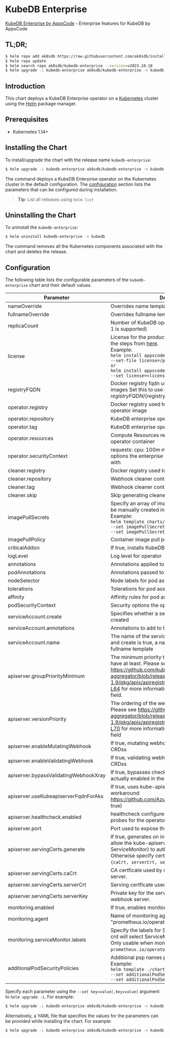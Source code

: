 # KubeDB Enterprise

[KubeDB Enterprise by AppsCode](https://github.com/kubedb) - Enterprise features for KubeDB by AppsCode

## TL;DR;

```bash
$ helm repo add ak8sdb https://raw.githubusercontent.com/ak8sdb/installer/master/stable
$ helm repo update
$ helm search repo ak8sdb/kubedb-enterprise --version=v2023.10.18
$ helm upgrade -i kubedb-enterprise ak8sdb/kubedb-enterprise -n kubedb --create-namespace --version=v2023.10.18
```

## Introduction

This chart deploys a KubeDB Enterprise operator on a [Kubernetes](http://kubernetes.io) cluster using the [Helm](https://helm.sh) package manager.

## Prerequisites

- Kubernetes 1.14+

## Installing the Chart

To install/upgrade the chart with the release name `kubedb-enterprise`:

```bash
$ helm upgrade -i kubedb-enterprise ak8sdb/kubedb-enterprise -n kubedb --create-namespace --version=v2023.10.18
```

The command deploys a KubeDB Enterprise operator on the Kubernetes cluster in the default configuration. The [configuration](#configuration) section lists the parameters that can be configured during installation.

> **Tip**: List all releases using `helm list`

## Uninstalling the Chart

To uninstall the `kubedb-enterprise`:

```bash
$ helm uninstall kubedb-enterprise -n kubedb
```

The command removes all the Kubernetes components associated with the chart and deletes the release.

## Configuration

The following table lists the configurable parameters of the `kubedb-enterprise` chart and their default values.

|               Parameter               |                                                                                                                                                                                 Description                                                                                                                                                                                  |                  Default                  |
|---------------------------------------|------------------------------------------------------------------------------------------------------------------------------------------------------------------------------------------------------------------------------------------------------------------------------------------------------------------------------------------------------------------------------|-------------------------------------------|
| nameOverride                          | Overrides name template                                                                                                                                                                                                                                                                                                                                                      | <code>""</code>                           |
| fullnameOverride                      | Overrides fullname template                                                                                                                                                                                                                                                                                                                                                  | <code>""</code>                           |
| replicaCount                          | Number of KubeDB operator replicas to create (only 1 is supported)                                                                                                                                                                                                                                                                                                           | <code>1</code>                            |
| license                               | License for the product. Get a license by following the steps from [here](https://stash.run/docs/latest/setup/install/enterprise#get-a-trial-license). <br> Example: <br> `helm install appscode/kubedb-enterprise \` <br> `--set-file license=/path/to/license/file` <br> `or` <br> `helm install appscode/kubedb-enterprise \` <br> `--set license=<license file content>` | <code>""</code>                           |
| registryFQDN                          | Docker registry fqdn used to pull KubeDB related images Set this to use docker registry hosted at ${registryFQDN}/${registry}/${image}                                                                                                                                                                                                                                       | <code>""</code>                           |
| operator.registry                     | Docker registry used to pull KubeDB enterprise operator image                                                                                                                                                                                                                                                                                                                | <code>ghcr.io/ak8sdb</code>               |
| operator.repository                   | KubeDB enterprise operator container image                                                                                                                                                                                                                                                                                                                                   | <code>kubedb-enterprise</code>            |
| operator.tag                          | KubeDB enterprise operator container image tag                                                                                                                                                                                                                                                                                                                               | <code>v2023.03.20</code>                  |
| operator.resources                    | Compute Resources required by the enterprise operator container                                                                                                                                                                                                                                                                                                              | <code>{}</code>                           |
| operator.securityContext              | requests: cpu: 100m memory: 128Mi Security options the enterprise operator container should run with                                                                                                                                                                                                                                                                         | <code>{}</code>                           |
| cleaner.registry                      | Docker registry used to pull Webhook cleaner image                                                                                                                                                                                                                                                                                                                           | <code>appscode</code>                     |
| cleaner.repository                    | Webhook cleaner container image                                                                                                                                                                                                                                                                                                                                              | <code>kubectl</code>                      |
| cleaner.tag                           | Webhook cleaner container image tag                                                                                                                                                                                                                                                                                                                                          | <code>v1.16</code>                        |
| cleaner.skip                          | Skip generating cleaner YAML                                                                                                                                                                                                                                                                                                                                                 | <code>false</code>                        |
| imagePullSecrets                      | Specify an array of imagePullSecrets. Secrets must be manually created in the namespace. <br> Example: <br> `helm template charts/kubedb-enterprise \` <br> `--set imagePullSecrets[0].name=sec0 \` <br> `--set imagePullSecrets[1].name=sec1`                                                                                                                               | <code>[]</code>                           |
| imagePullPolicy                       | Container image pull policy                                                                                                                                                                                                                                                                                                                                                  | <code>IfNotPresent</code>                 |
| criticalAddon                         | If true, installs KubeDB operator as critical addon                                                                                                                                                                                                                                                                                                                          | <code>false</code>                        |
| logLevel                              | Log level for operator                                                                                                                                                                                                                                                                                                                                                       | <code>3</code>                            |
| annotations                           | Annotations applied to operator deployment                                                                                                                                                                                                                                                                                                                                   | <code>{}</code>                           |
| podAnnotations                        | Annotations passed to operator pod(s).                                                                                                                                                                                                                                                                                                                                       | <code>{}</code>                           |
| nodeSelector                          | Node labels for pod assignment                                                                                                                                                                                                                                                                                                                                               | <code>{"kubernetes.io/os":"linux"}</code> |
| tolerations                           | Tolerations for pod assignment                                                                                                                                                                                                                                                                                                                                               | <code>[]</code>                           |
| affinity                              | Affinity rules for pod assignment                                                                                                                                                                                                                                                                                                                                            | <code>{}</code>                           |
| podSecurityContext                    | Security options the operator pod should run with.                                                                                                                                                                                                                                                                                                                           | <code>{}</code>                           |
| serviceAccount.create                 | Specifies whether a service account should be created                                                                                                                                                                                                                                                                                                                        | <code>true</code>                         |
| serviceAccount.annotations            | Annotations to add to the service account                                                                                                                                                                                                                                                                                                                                    | <code>{}</code>                           |
| serviceAccount.name                   | The name of the service account to use. If not set and create is true, a name is generated using the fullname template                                                                                                                                                                                                                                                       | <code></code>                             |
| apiserver.groupPriorityMinimum        | The minimum priority the webhook api group should have at least. Please see https://github.com/kubernetes/kube-aggregator/blob/release-1.9/pkg/apis/apiregistration/v1beta1/types.go#L58-L64 for more information on proper values of this field.                                                                                                                            | <code>10000</code>                        |
| apiserver.versionPriority             | The ordering of the webhook api inside of the group. Please see https://github.com/kubernetes/kube-aggregator/blob/release-1.9/pkg/apis/apiregistration/v1beta1/types.go#L66-L70 for more information on proper values of this field                                                                                                                                         | <code>15</code>                           |
| apiserver.enableMutatingWebhook       | If true, mutating webhook is configured for KubeDB CRDss                                                                                                                                                                                                                                                                                                                     | <code>true</code>                         |
| apiserver.enableValidatingWebhook     | If true, validating webhook is configured for KubeDB CRDss                                                                                                                                                                                                                                                                                                                   | <code>true</code>                         |
| apiserver.bypassValidatingWebhookXray | If true, bypasses checks that validating webhook is actually enabled in the Kubernetes cluster.                                                                                                                                                                                                                                                                              | <code>false</code>                        |
| apiserver.useKubeapiserverFqdnForAks  | If true, uses kube-apiserver FQDN for AKS cluster to workaround https://github.com/Azure/AKS/issues/522 (default true)                                                                                                                                                                                                                                                       | <code>true</code>                         |
| apiserver.healthcheck.enabled         | healthcheck configures the readiness and liveliness probes for the operator pod.                                                                                                                                                                                                                                                                                             | <code>false</code>                        |
| apiserver.port                        | Port used to expose the operator apiserver                                                                                                                                                                                                                                                                                                                                   | <code>8443</code>                         |
| apiserver.servingCerts.generate       | If true, generates on install/upgrade the certs that allow the kube-apiserver (and potentially ServiceMonitor) to authenticate operators pods. Otherwise specify certs in `apiserver.servingCerts.{caCrt, serverCrt, serverKey}`.                                                                                                                                            | <code>true</code>                         |
| apiserver.servingCerts.caCrt          | CA certficate used by serving certificate of webhook server.                                                                                                                                                                                                                                                                                                                 | <code>""</code>                           |
| apiserver.servingCerts.serverCrt      | Serving certficate used by webhook server.                                                                                                                                                                                                                                                                                                                                   | <code>""</code>                           |
| apiserver.servingCerts.serverKey      | Private key for the serving certificate used by webhook server.                                                                                                                                                                                                                                                                                                              | <code>""</code>                           |
| monitoring.enabled                    | If true, enables monitoring KubeDB operator                                                                                                                                                                                                                                                                                                                                  | <code>false</code>                        |
| monitoring.agent                      | Name of monitoring agent ("prometheus.io" or "prometheus.io/operator" or "prometheus.io/builtin")                                                                                                                                                                                                                                                                            | <code>""</code>                           |
| monitoring.serviceMonitor.labels      | Specify the labels for ServiceMonitor. Prometheus crd will select ServiceMonitor using these labels. Only usable when monitoring agent is `prometheus.io/operator`.                                                                                                                                                                                                          | <code>{}</code>                           |
| additionalPodSecurityPolicies         | Additional psp names passed to operator <br> Example: <br> `helm template ./chart/kubedb-enterprise \` <br> `--set additionalPodSecurityPolicies[0]=abc \` <br> `--set additionalPodSecurityPolicies[1]=xyz`                                                                                                                                                                 | <code>[]</code>                           |


Specify each parameter using the `--set key=value[,key=value]` argument to `helm upgrade -i`. For example:

```bash
$ helm upgrade -i kubedb-enterprise ak8sdb/kubedb-enterprise -n kubedb --create-namespace --version=v2023.10.18 --set replicaCount=1
```

Alternatively, a YAML file that specifies the values for the parameters can be provided while
installing the chart. For example:

```bash
$ helm upgrade -i kubedb-enterprise ak8sdb/kubedb-enterprise -n kubedb --create-namespace --version=v2023.10.18 --values values.yaml
```
